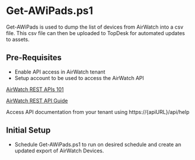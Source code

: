 # Get-AWiPads.ps1

Get-AWiPads is used to dump the list of devices from AirWatch into a csv file. This csv file can then be uploaded to TopDesk for automated updates to assets.

## Pre-Requisites

- Enable API access in AirWatch tenant
- Setup account to be used to access the AirWatch API 

[AirWatch REST APIs 101](https://blogs.vmware.com/euc/2017/05/vmware-airwatch-101-airwatch-rest-apis.html)

[AirWatch REST API Guide](https://resources.workspaceone.com/view/zv5cgwjrcv972rd6fmml/en)

Access API documentation from your tenant using https://{apiURL}/api/help

## Initial Setup

- Schedule Get-AWiPads.ps1 to run on desired schedule and create an updated export of AirWatch Devices.
